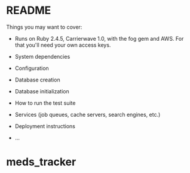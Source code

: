 # README



Things you may want to cover:

* Runs on Ruby 2.4.5, Carrierwave 1.0, with the fog gem and AWS.  For that you'll need your own access keys.

* System dependencies

* Configuration

* Database creation

* Database initialization

* How to run the test suite

* Services (job queues, cache servers, search engines, etc.)

* Deployment instructions

* ...
# meds_tracker
